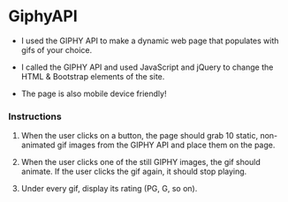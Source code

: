 # GiphyAPI

* I used the GIPHY API to make a dynamic web page that populates with gifs of your choice.

* I called the GIPHY API and used JavaScript and jQuery to change the HTML & Bootstrap elements of the site.

* The page is also mobile device friendly!


### Instructions

1. When the user clicks on a button, the page should grab 10 static, non-animated gif images from the GIPHY API and place them on the page.

2. When the user clicks one of the still GIPHY images, the gif should animate. If the user clicks the gif again, it should stop playing.

3. Under every gif, display its rating (PG, G, so on).